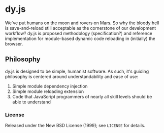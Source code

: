 
# dy.js

We've put humans on the moon and rovers on Mars. So why the bloody hell is save-and-reload still acceptable as the cornerstone of our development workflow? dy.js is proposed methodology (specification?) and reference implementation for module-based dynamic code reloading in (initially) the browser.

## Philosophy

dy.js is designed to be simple, humanist software. As such, it's guiding philosophy is centered around understandability and ease of use:

1. Simple module dependency injection
2. Simple module reloading extension
3. Code that JavaScript programmers of nearly all skill levels should be able to understand

### License

Released under the New BSD License (1999); see `LICENSE` for details.
